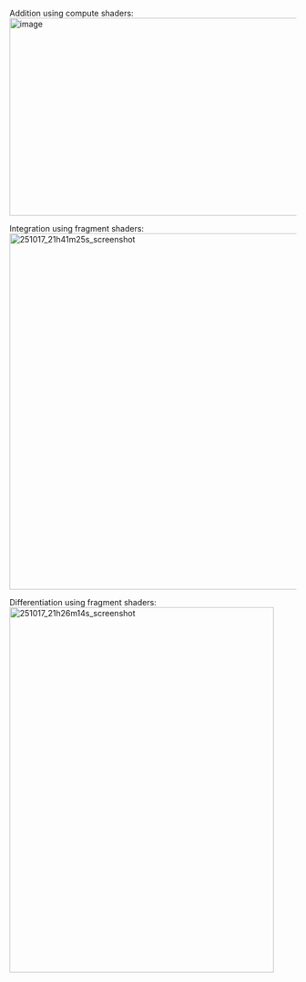 Addition using compute shaders:
<img width="602" height="347" alt="image" src="https://github.com/user-attachments/assets/c65db347-9e49-4c39-adcf-7aedbf4e92bd" />

Integration using fragment shaders:
<img width="566" height="625" alt="251017_21h41m25s_screenshot" src="https://github.com/user-attachments/assets/4ba91a7d-1a9f-406a-b7e2-001589218f6b" />

Differentiation using fragment shaders:
<img width="464" height="641" alt="251017_21h26m14s_screenshot" src="https://github.com/user-attachments/assets/3bd94092-510b-42fc-b15c-b9337729f663" />
